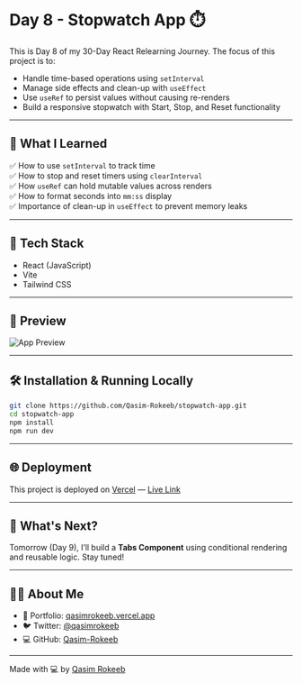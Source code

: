 
# Day 8 - Stopwatch App ⏱️

This is Day 8 of my 30-Day React Relearning Journey. The focus of this project is to:

- Handle time-based operations using `setInterval`
- Manage side effects and clean-up with `useEffect`
- Use `useRef` to persist values without causing re-renders
- Build a responsive stopwatch with Start, Stop, and Reset functionality

---

## 🚀 What I Learned

✅ How to use `setInterval` to track time  
✅ How to stop and reset timers using `clearInterval`  
✅ How `useRef` can hold mutable values across renders  
✅ How to format seconds into `mm:ss` display  
✅ Importance of clean-up in `useEffect` to prevent memory leaks  

---

## 🧠 Tech Stack

- React (JavaScript)
- Vite
- Tailwind CSS

---

## 📸 Preview

![App Preview](https://raw.githubusercontent.com/Qasim-Rokeeb/stopwatch-app/main/screenshot.png)

---

## 🛠️ Installation & Running Locally

```bash
git clone https://github.com/Qasim-Rokeeb/stopwatch-app.git
cd stopwatch-app
npm install
npm run dev
````

---

## 🌐 Deployment

This project is deployed on [Vercel](https://vercel.com/) — [Live Link](https://stopwatch-app-mu.vercel.app/)

---

## 🔮 What's Next?

Tomorrow (Day 9), I’ll build a **Tabs Component** using conditional rendering and reusable logic. Stay tuned!

---

## 🙋‍♂️ About Me

* 🔗 Portfolio: [qasimrokeeb.vercel.app](https://qasimrokeeb.vercel.app)
* 🐦 Twitter: [@qasimrokeeb](https://x.com/qasimrokeeb)
* 💻 GitHub: [Qasim-Rokeeb](https://github.com/Qasim-Rokeeb)

---

Made with 💻 by [Qasim Rokeeb](https://github.com/Qasim-Rokeeb)

```
```
